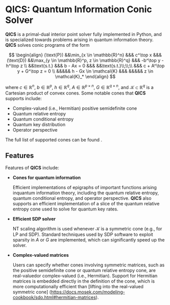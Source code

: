 # QICS: Quantum Information Conic Solver

**QICS** is a primal-dual interior point solver fully implemented in Python, and is specialized towards problems arising in quantum information theory. **QICS** solves conic programs of the form

$$
\begin{align} 
   (\text{P}) &&\min_{x \in \mathbb{R}^n} &&& c^\top x  &&&  (\text{D}) &&\max_{y \in \mathbb{R}^p, z \in \mathbb{R}^q} &&& -b^\top y - h^\top z \\
    &&\text{s.t.} &&& b - Ax = 0                &&&  &&\text{s.t.}\\;\\;\\ &&& c + A^\top y + G^\top z = 0 \\
    &&&&& h - Gx \in \mathcal{K}                &&&  &&&&& z \in \mathcal{K}_*
\end{align}
$$

where $c \in \mathbb{R}^n$, $b \in \mathbb{R}^p$, $h \in \mathbb{R}^q$, $A \in \mathbb{R}^{p \times n}$, $G \in \mathbb{R}^{q \times n}$, and $\mathcal{K} \subset \mathbb{R}^{q}$ is a Cartesian product of convex cones. Some notable cones that **QICS** supports include:

- Complex-valued (i.e., Hermitian) positive semidefinite cone
- Quantum relative entropy
- Quantum conditional entropy
- Quantum key distribution
- Operator perspective

The full list of supported cones can be found <INSERT LINK HERE>.


## Features

Features of **QICS** include:

- **Cones for quantum information**

  Efficient implementations of epigraphs of important functions arising inquantum information theory, including the quantum relative entropy, quantum conditional entropy, and operator perspective. **QICS** also
  supports an efficient implementation of a slice of the quantum relative entropy cone used to solve for quantum key rates.

- **Efficient SDP solver**

  NT scaling algorithm is used whenever $\mathcal{K}$ is a symmetric cone (e.g., for LP and SDP). Standard techniques used by SDP software to exploit sparsity in $A$ or $G$ are implemented, which can significantly speed up the solver.

- **Complex-valued matrices**

  Users can specify whether cones involving symmetric matrices, such as the positive semidefinite cone or quantum relative entropy cone, are real-valuedor complex-valued (i.e., Hermitian). Support for Hermitian matrices is embedded directly in the definition of the cone, which is more computationally efficient than [lifting into the real-valued symmetric cone] (https://docs.mosek.com/modeling-cookbook/sdo.html#hermitian-matrices).